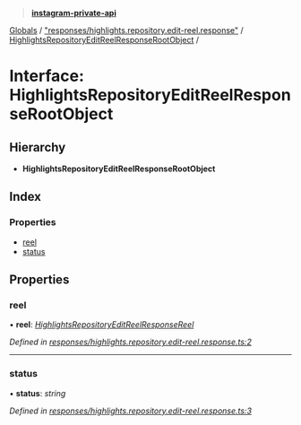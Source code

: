 > **[instagram-private-api](../README.md)**

[Globals](../README.md) / ["responses/highlights.repository.edit-reel.response"](../modules/_responses_highlights_repository_edit_reel_response_.md) / [HighlightsRepositoryEditReelResponseRootObject](_responses_highlights_repository_edit_reel_response_.highlightsrepositoryeditreelresponserootobject.md) /

# Interface: HighlightsRepositoryEditReelResponseRootObject

## Hierarchy

* **HighlightsRepositoryEditReelResponseRootObject**

## Index

### Properties

* [reel](_responses_highlights_repository_edit_reel_response_.highlightsrepositoryeditreelresponserootobject.md#reel)
* [status](_responses_highlights_repository_edit_reel_response_.highlightsrepositoryeditreelresponserootobject.md#status)

## Properties

###  reel

• **reel**: *[HighlightsRepositoryEditReelResponseReel](_responses_highlights_repository_edit_reel_response_.highlightsrepositoryeditreelresponsereel.md)*

*Defined in [responses/highlights.repository.edit-reel.response.ts:2](https://github.com/dilame/instagram-private-api/blob/3e16058/src/responses/highlights.repository.edit-reel.response.ts#L2)*

___

###  status

• **status**: *string*

*Defined in [responses/highlights.repository.edit-reel.response.ts:3](https://github.com/dilame/instagram-private-api/blob/3e16058/src/responses/highlights.repository.edit-reel.response.ts#L3)*
